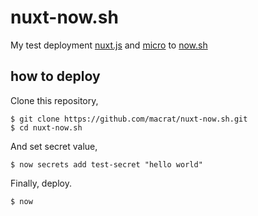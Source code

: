 nuxt-now.sh
===========

My test deployment [nuxt.js](http://nuxtjs.org/) and [micro](https://github.com/zeit/micro) to [now.sh](https://zeit.co/home)

## how to deploy

Clone this repository,

``` shell
$ git clone https://github.com/macrat/nuxt-now.sh.git
$ cd nuxt-now.sh
```

And set secret value,

``` shell
$ now secrets add test-secret "hello world"
```

Finally, deploy.

``` shell
$ now
```

